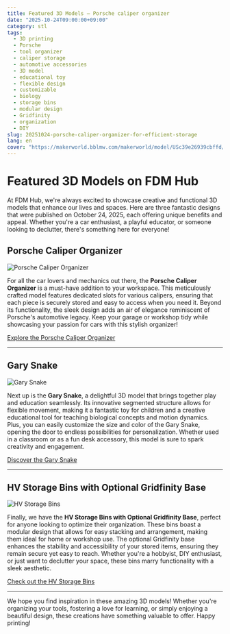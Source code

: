 ```yaml
---
title: Featured 3D Models – Porsche caliper organizer
date: "2025-10-24T09:00:00+09:00"
category: stl
tags:
  - 3D printing
  - Porsche
  - tool organizer
  - caliper storage
  - automotive accessories
  - 3D model
  - educational toy
  - flexible design
  - customizable
  - biology
  - storage bins
  - modular design
  - Gridfinity
  - organization
  - DIY
slug: 20251024-porsche-caliper-organizer-for-efficient-storage
lang: en
cover: "https://makerworld.bblmw.com/makerworld/model/USc39e26939cbffd/design/2025-10-24_1295b4c75053e8.jpg"
---
```


# Featured 3D Models on FDM Hub

At FDM Hub, we're always excited to showcase creative and functional 3D models that enhance our lives and spaces. Here are three fantastic designs that were published on October 24, 2025, each offering unique benefits and appeal. Whether you're a car enthusiast, a playful educator, or someone looking to declutter, there's something here for everyone!

## Porsche Caliper Organizer

![Porsche Caliper Organizer](https://makerworld.bblmw.com/makerworld/model/USc39e26939cbffd/design/2025-10-24_1295b4c75053e8.jpg)

For all the car lovers and mechanics out there, the **Porsche Caliper Organizer** is a must-have addition to your workspace. This meticulously crafted model features dedicated slots for various calipers, ensuring that each piece is securely stored and easy to access when you need it. Beyond its functionality, the sleek design adds an air of elegance reminiscent of Porsche's automotive legacy. Keep your garage or workshop tidy while showcasing your passion for cars with this stylish organizer!

[Explore the Porsche Caliper Organizer](https://makerworld.com/en/models/1918811-porsche-caliper-organizer)

---

## Gary Snake

![Gary Snake](https://makerworld.bblmw.com/makerworld/model/US88134a39bd7932/design/2025-10-24_64379b0929d2d.jpg)

Next up is the **Gary Snake**, a delightful 3D model that brings together play and education seamlessly. Its innovative segmented structure allows for flexible movement, making it a fantastic toy for children and a creative educational tool for teaching biological concepts and motion dynamics. Plus, you can easily customize the size and color of the Gary Snake, opening the door to endless possibilities for personalization. Whether used in a classroom or as a fun desk accessory, this model is sure to spark creativity and engagement.

[Discover the Gary Snake](https://makerworld.com/en/models/1919409-gary-snake)

---

## HV Storage Bins with Optional Gridfinity Base

![HV Storage Bins](https://makerworld.bblmw.com/makerworld/model/US7b82b9f1dc122/design/2025-10-24_61afb5fcad27b.png)

Finally, we have the **HV Storage Bins with Optional Gridfinity Base**, perfect for anyone looking to optimize their organization. These bins boast a modular design that allows for easy stacking and arrangement, making them ideal for home or workshop use. The optional Gridfinity base enhances the stability and accessibility of your stored items, ensuring they remain secure yet easy to reach. Whether you're a hobbyist, DIY enthusiast, or just want to declutter your space, these bins marry functionality with a sleek aesthetic.

[Check out the HV Storage Bins](https://makerworld.com/en/models/1919736-hv-storage-bins-with-optional-gridfinity-base)

---

We hope you find inspiration in these amazing 3D models! Whether you're organizing your tools, fostering a love for learning, or simply enjoying a beautiful design, these creations have something valuable to offer. Happy printing!
